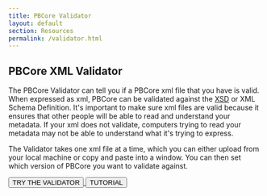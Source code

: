 ```yaml
---
title: PBCore Validator
layout: default
section: Resources
permalink: /validator.html
---
```


<h2 class="red title">PBCore XML Validator</h2>

The PBCore Validator can tell you if a PBCore xml file that you have is valid. When expressed as xml, PBCore can be validated against the [XSD](xsd.html) or XML Schema Definition. It's important to make sure xml files are valid because it ensures that other people will be able to read and understand your metadata. If your xml does not validate, computers trying to read your metadata may not be able to understand what it's trying to express.

The Validator takes one xml file at a time, which you can either upload from your local machine or copy and paste into a window. You can then set which version of PBCore you want to validate against.

<a href="http://pbcore-validator.herokuapp.com/">
  <button type="button" class="pb-button pb-button-who" name="button">TRY THE VALIDATOR</button>
</a>

<a href="{{site.url}}/tutorials.html">
  <button type="button" class="pb-button pb-button-who" name="button">TUTORIAL</button>
</a>
